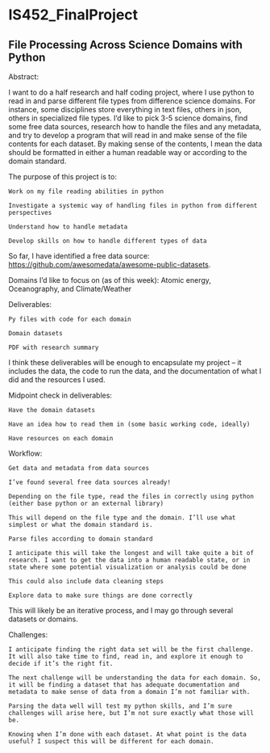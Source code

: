 # IS452_FinalProject

## File Processing Across Science Domains with Python 

Abstract: 

 I want to do a half research and half coding project, where I use python to read in and parse different file types from difference science domains. For instance, some disciplines store everything in text files, others in json, others in specialized file types. I’d like to pick 3-5 science domains, find some free data sources, research how to handle the files and any metadata, and try to develop a program that will read in and make sense of the file contents for each dataset. By making sense of the contents, I mean the data should be formatted in either a human readable way or according to the domain standard.  

The purpose of this project is to: 

    Work on my file reading abilities in python 

    Investigate a systemic way of handling files in python from different perspectives  

    Understand how to handle metadata 

    Develop skills on how to handle different types of data 

So far, I have identified a free data source: https://github.com/awesomedata/awesome-public-datasets.  

Domains I’d like to focus on (as of this week): Atomic energy, Oceanography, and Climate/Weather 


Deliverables:  

    Py files with code for each domain 

    Domain datasets 

    PDF with research summary 

I think these deliverables will be enough to encapsulate my project – it includes the data, the code to run the data, and the documentation of what I did and the resources I used.  


Midpoint check in deliverables: 

    Have the domain datasets  

    Have an idea how to read them in (some basic working code, ideally) 

    Have resources on each domain 


Workflow: 

    Get data and metadata from data sources 

    I’ve found several free data sources already! 

    Depending on the file type, read the files in correctly using python (either base python or an external library) 

    This will depend on the file type and the domain. I’ll use what simplest or what the domain standard is.  

    Parse files according to domain standard 

    I anticipate this will take the longest and will take quite a bit of research. I want to get the data into a human readable state, or in state where some potential visualization or analysis could be done 

    This could also include data cleaning steps 

    Explore data to make sure things are done correctly 

This will likely be an iterative process, and I may go through several datasets or domains.  


Challenges: 

    I anticipate finding the right data set will be the first challenge. It will also take time to find, read in, and explore it enough to decide if it’s the right fit.  

    The next challenge will be understanding the data for each domain. So, it will be finding a dataset that has adequate documentation and metadata to make sense of data from a domain I’m not familiar with.   

    Parsing the data well will test my python skills, and I’m sure challenges will arise here, but I’m not sure exactly what those will be.  

    Knowing when I’m done with each dataset. At what point is the data useful? I suspect this will be different for each domain.  
